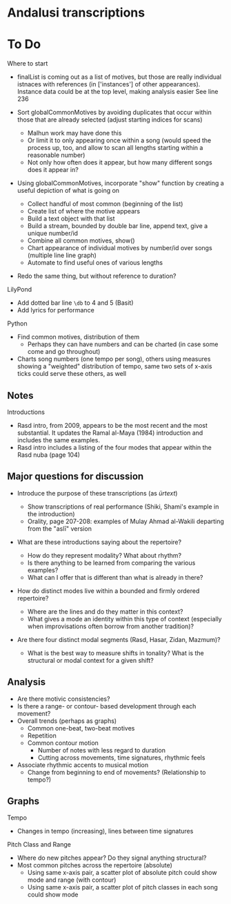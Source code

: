 # Andalusi transcriptions

# To Do

Where to start

* finalList is coming out as a list of motives, but those are really individual istnaces with references (in ['instances'] of other appearances). Instance data could be at the top level, making analysis easier
		See line 236
		
* Sort globalCommonMotives by avoiding duplicates that occur within those that are already selected (adjust starting indices for scans)
	* Malhun work may have done this
	* Or limit it to only appearing once within a song (would speed the process up, too, and allow to scan all lengths starting within a reasonable number)
	* Not only how often does it appear, but how many different songs does it appear in?

* Using globalCommonMotives, incorporate "show" function by creating a useful depiction of what is going on
	* Collect handful of most common (beginning of the list)
	* Create list of where the motive appears
	* Build a text object with that list
	* Build a stream, bounded by double bar line, append text, give a unique number/id
	* Combine all common motives, show()
	* Chart appearance of individual motives by number/id over songs (multiple line line graph)
	* Automate to find useful ones of various lengths

* Redo the same thing, but without reference to duration?

LilyPond

* Add dotted bar line `\db` to 4 and 5 (Basit)
* Add lyrics for performance

Python

* Find common motives, distribution of them
	* Perhaps they can have numbers and can be charted (in case some come and go throughout)
* Charts song numbers (one tempo per song), others using measures showing a "weighted" distribution of tempo, same two sets of x-axis ticks could serve these others, as well

## Notes

Introductions

* Rasd intro, from 2009, appears to be the most recent and the most substantial. It updates the Ramal al-Maya (1984) introduction and includes the same examples.
* Rasd intro includes a listing of the four modes that appear within the Rasd nuba (page 104)

## Major questions for discussion

* Introduce the purpose of these transcriptions (as *ürtext*)
	* Show transcriptions of real performance (Shiki, Shami's example in the introduction)
	* Orality, page 207-208: examples of Mulay Ahmad al-Wakili departing from the "aslī" version

* What are these introductions saying about the repertoire?
	* How do they represent modality? What about rhythm?
	* Is there anything to be learned from comparing the various examples?
	* What can I offer that is different than what is already in there?

* How do distinct modes live within a bounded and firmly ordered repertoire?
	* Where are the lines and do they matter in this context?
	* What gives a mode an identity within this type of context (especially when improvisations often borrow from another tradition)?

* Are there four distinct modal segments (Rasd, Hasar, Zidan, Mazmum)?
	* What is the best way to measure shifts in tonality? What is the structural or modal context for a given shift?

## Analysis

* Are there motivic consistencies?
* Is there a range- or contour- based development through each movement?
* Overall trends (perhaps as graphs)
	* Common one-beat, two-beat motives
	* Repetition
	* Common contour motion
		* Number of notes with less regard to duration
		* Cutting across movements, time signatures, rhythmic feels
* Associate rhythmic accents to musical motion
	* Change from beginning to end of movements? (Relationship to tempo?)

## Graphs

Tempo

* Changes in tempo (increasing), lines between time signatures

Pitch Class and Range

* Where do new pitches appear? Do they signal anything structural?
* Most common pitches across the repertoire (absolute)
	* Using same x-axis pair, a scatter plot of absolute pitch could show mode and range (with contour)
	* Using same x-axis pair, a scatter plot of pitch classes in each song could show mode
